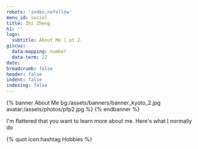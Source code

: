 ```yaml
---
robots: 'index,nofollow'
menu_id: social
title: Zhi Zheng
h1: ''
logo:
  subtitle: About Me | pt 2.
giscus:
  data-mapping: number
  data-term: 22
date: 
breadcrumb: false
header: false
indent: false
indexing: false
---
```


{% banner About Me bg:/assets/banners/banner_kyoto_2.jpg avatar:/assets/photos/pfp2.jpg %}
{% endbanner %}


I'm flattered that you want to learn more about me. Here's what I normally do

{% quot icon:hashtag Hobbies %}

